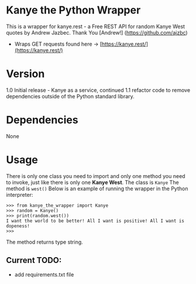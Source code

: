 # Kanye the Python Wrapper
This is a wrapper for kanye.rest - a Free REST API for random Kanye West quotes by Andrew Jazbec.
Thank You [Andrew!] (https://github.com/ajzbc)

* Wraps GET requests found here -> [https://kanye.rest/](https://kanye.rest/)

# Version
1.0 Initial release - Kanye as a service, continued
1.1 refactor code to remove dependencies outside of the Python standard library.
# Dependencies
None

# Usage

There is only one class you need to import and only one method you need to invoke, just like there is only one **Kanye West**.
The class is `Kanye` 
The method is `west()`
Below is an example of running the wrapper in the Python interpreter:

```
>>> from kanye_the_wrapper import Kanye
>>> random = Kanye()
>>> print(random.west())
I want the world to be better! All I want is positive! All I want is dopeness!
>>> 
```

The method returns type string.

## Current TODO: 

* add requirements.txt file

